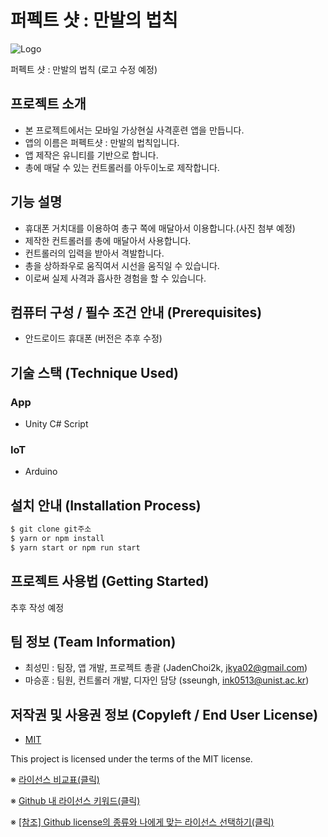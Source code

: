 # 퍼펙트 샷 : 만발의 법칙
![Logo](https://logosbynick.com/wp-content/uploads/2018/03/final-logo-example.png)

퍼펙트 샷 : 만발의 법칙 (로고 수정 예정)

## 프로젝트 소개
- 본 프로젝트에서는 모바일 가상현실 사격훈련 앱을 만듭니다.
- 앱의 이름은 퍼펙트샷 : 만발의 법칙입니다.
- 앱 제작은 유니티를 기반으로 합니다.
- 총에 매달 수 있는 컨트롤러를 아두이노로 제작합니다.


## 기능 설명
 - 휴대폰 거치대를 이용하여 총구 쪽에 매달아서 이용합니다.(사진 첨부 예정)
 - 제작한 컨트롤러를 총에 매달아서 사용합니다.
 - 컨트롤러의 입력을 받아서 격발합니다.
 - 총을 상하좌우로 움직여서 시선을 움직일 수 있습니다.
 - 이로써 실제 사격과 흡사한 경험을 할 수 있습니다.

## 컴퓨터 구성 / 필수 조건 안내 (Prerequisites)
* 안드로이드 휴대폰 (버전은 추후 수정)

## 기술 스택 (Technique Used) 
### App
 -  Unity C# Script
 
### IoT
 -  Arduino

## 설치 안내 (Installation Process)
```bash
$ git clone git주소
$ yarn or npm install
$ yarn start or npm run start
```

## 프로젝트 사용법 (Getting Started)
추후 작성 예정
 
## 팀 정보 (Team Information)
- 최성민 : 팀장, 앱 개발, 프로젝트 총괄 (JadenChoi2k, jkya02@gmail.com)
- 마승훈 : 팀원, 컨트롤러 개발, 디자인 담당 (sseungh, ink0513@unist.ac.kr)

## 저작권 및 사용권 정보 (Copyleft / End User License)
 * [MIT](https://github.com/osam2020-WEB/Sample-ProjectName-TeamName/blob/master/license.md)

This project is licensed under the terms of the MIT license.

※ [라이선스 비교표(클릭)](https://olis.or.kr/license/compareGuide.do)

※ [Github 내 라이선스 키워드(클릭)](https://docs.github.com/en/github/creating-cloning-and-archiving-repositories/creating-a-repository-on-github/licensing-a-repository)

※ [\[참조\] Github license의 종류와 나에게 맞는 라이선스 선택하기(클릭)](https://flyingsquirrel.medium.com/github-license%EC%9D%98-%EC%A2%85%EB%A5%98%EC%99%80-%EB%82%98%EC%97%90%EA%B2%8C-%EB%A7%9E%EB%8A%94-%EB%9D%BC%EC%9D%B4%EC%84%A0%EC%8A%A4-%EC%84%A0%ED%83%9D%ED%95%98%EA%B8%B0-ae29925e8ff4)
